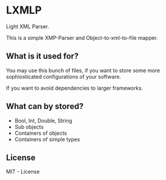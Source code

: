 # LXMLP
Light XML Parser.

This is a simple XMP-Parser and Object-to-xml-to-file mapper.

## What is it used for?
You may use this bunch of files, if you want to store some more sophiosticated configurations of your software.

If you want to avoid dependencies to larger frameworks.

## What can by stored?
- Bool, Int, Double, String
- Sub objects
- Containers of objects
- Containers of simple types

## License
MIT - License


